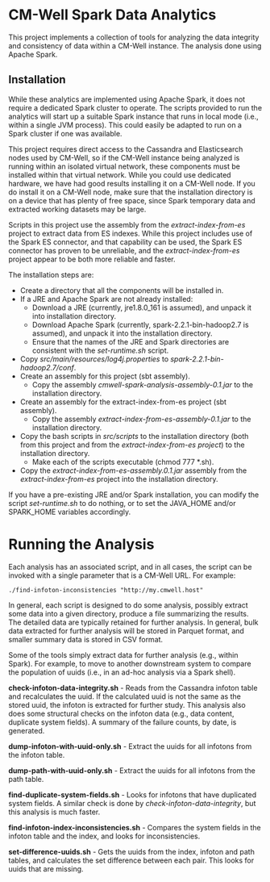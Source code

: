 # CM-Well Spark Data Analytics

This project implements a collection of tools for analyzing the data integrity and consistency of data
within a CM-Well instance. The analysis done using Apache Spark.

## Installation

While these analytics are implemented using Apache Spark, it does not require a dedicated Spark cluster
to operate. The scripts provided to run the analytics will start up a suitable Spark instance that runs
in local mode (i.e., within a single JVM process). This could easily be adapted to run on a Spark cluster
if one was available.

This project requires direct access to the Cassandra and Elasticsearch nodes used by CM-Well,
so if the CM-Well instance being analyzed is running within an isolated virtual network, these components
must be installed within that virtual network. While you could use dedicated hardware, we have had good
results installing it on a CM-Well node. If you do install it on a CM-Well node, make sure that the
installation directory is on a device that has plenty of free space, since Spark temporary data and
extracted working datasets may be large.

Scripts in this project use the assembly from the *extract-index-from-es* project to extract data from ES
indexes. While this project includes use of the Spark ES connector, and that capability can be used, 
the Spark ES connector has proven to be unreliable, 
and the *extract-index-from-es* project appear to be both more reliable and faster.

The installation steps are:
* Create a directory that all the components will be installed in.
* If a JRE and Apache Spark are not already installed:
    * Download a JRE (currently, jre1.8.0_161 is assumed), and unpack it into installation directory.
    * Download Apache Spark (currently, spark-2.2.1-bin-hadoop2.7 is assumed), and unpack it into the 
    installation directory.
    * Ensure that the names of the JRE and Spark directories are consistent with the *set-runtime.sh* script.
* Copy *src/main/resources/log4j.properties* to *spark-2.2.1-bin-hadoop2.7/conf*.
* Create an assembly for this project (sbt assembly). 
    * Copy the assembly *cmwell-spark-analysis-assembly-0.1.jar* to the installation directory.
* Create an assembly for the extract-index-from-es project (sbt assembly). 
    * Copy the assembly *extract-index-from-es-assembly-0.1.jar* to the installation directory.
* Copy the bash scripts in *src/scripts* to the installation directory (both from this project
and from the *extract-index-from-es project*) to the installation directory.
    * Make each of the scripts executable (chmod 777 *.sh).
* Copy the *extract-index-from-es-assembly.0.1.jar* assembly from the *extract-index-from-es* project into the
installation directory.

If you have a pre-existing JRE and/or Spark installation, you can modify the script _set-runtime.sh_ to do nothing,
or to set the JAVA_HOME and/or SPARK_HOME variables accordingly. 

# Running the Analysis

Each analysis has an associated script, and in all cases, the script can be
invoked with a single parameter that is a CM-Well URL. For example:

`./find-infoton-inconsistencies "http://my.cmwell.host"`

In general, each script is designed to do some analysis, possibly extract some data into a given directory,
produce a file summarizing the results. The detailed data are typically retained for further analysis.
In general, bulk data extracted for further analysis will be stored in Parquet format, and smaller summary
data is stored in CSV format.

Some of the tools simply extract data for further analysis (e.g., within Spark). For example, to move to another
downstream system to compare the population of uuids (i.e., in an ad-hoc analysis via a Spark shell).

**check-infoton-data-integrity.sh** - Reads from the Cassandra infoton table and recalculates the uuid.
If the calculated uuid is not the same as the stored uuid, the infoton is extracted for further study.
This analysis also does some structural checks on the infoton data (e.g., data content, duplicate system fields).
A summary of the failure counts, by date, is generated.

**dump-infoton-with-uuid-only.sh** - Extract the uuids for all infotons from the infoton table. 

**dump-path-with-uuid-only.sh** - Extract the uuids for all infotons from the path table.

**find-duplicate-system-fields.sh** - Looks for infotons that have duplicated system fields. A similar check is done by
*check-infoton-data-integrity*, but this analysis is much faster.

**find-infoton-index-inconsistencies.sh** - Compares the system fields in the infoton table and the index, and looks
for inconsistencies.

**set-difference-uuids.sh** - Gets the uuids from the index, infoton and path tables, and calculates the set
difference between each pair. This looks for uuids that are missing.
